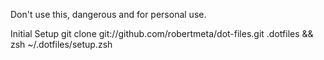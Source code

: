 Don't use this, dangerous and for personal use. 

Initial Setup
    git clone git://github.com/robertmeta/dot-files.git .dotfiles && zsh ~/.dotfiles/setup.zsh
